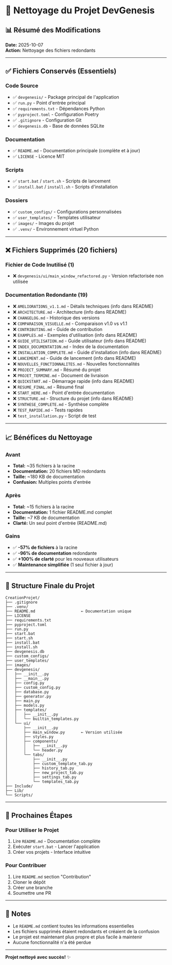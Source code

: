 # 🧹 Nettoyage du Projet DevGenesis

## 📊 Résumé des Modifications

**Date:** 2025-10-07  
**Action:** Nettoyage des fichiers redondants

---

## ✅ Fichiers Conservés (Essentiels)

### Code Source
- ✅ `devgenesis/` - Package principal de l'application
- ✅ `run.py` - Point d'entrée principal
- ✅ `requirements.txt` - Dépendances Python
- ✅ `pyproject.toml` - Configuration Poetry
- ✅ `.gitignore` - Configuration Git
- ✅ `devgenesis.db` - Base de données SQLite

### Documentation
- ✅ `README.md` - Documentation principale (complète et à jour)
- ✅ `LICENSE` - Licence MIT

### Scripts
- ✅ `start.bat` / `start.sh` - Scripts de lancement
- ✅ `install.bat` / `install.sh` - Scripts d'installation

### Dossiers
- ✅ `custom_configs/` - Configurations personnalisées
- ✅ `user_templates/` - Templates utilisateur
- ✅ `images/` - Images du projet
- ✅ `.venv/` - Environnement virtuel Python

---

## ❌ Fichiers Supprimés (20 fichiers)

### Fichier de Code Inutilisé (1)
- ❌ `devgenesis/ui/main_window_refactored.py` - Version refactorisée non utilisée

### Documentation Redondante (19)
- ❌ `AMELIORATIONS_v1.1.md` - Détails techniques (info dans README)
- ❌ `ARCHITECTURE.md` - Architecture (info dans README)
- ❌ `CHANGELOG.md` - Historique des versions
- ❌ `COMPARAISON_VISUELLE.md` - Comparaison v1.0 vs v1.1
- ❌ `CONTRIBUTING.md` - Guide de contribution
- ❌ `EXAMPLES.md` - Exemples d'utilisation (info dans README)
- ❌ `GUIDE_UTILISATION.md` - Guide utilisateur (info dans README)
- ❌ `INDEX_DOCUMENTATION.md` - Index de la documentation
- ❌ `INSTALLATION_COMPLETE.md` - Guide d'installation (info dans README)
- ❌ `LANCEMENT.md` - Guide de lancement (info dans README)
- ❌ `NOUVELLES_FONCTIONNALITES.md` - Nouvelles fonctionnalités
- ❌ `PROJECT_SUMMARY.md` - Résumé du projet
- ❌ `PROJET_TERMINE.md` - Document de livraison
- ❌ `QUICKSTART.md` - Démarrage rapide (info dans README)
- ❌ `RESUME_FINAL.md` - Résumé final
- ❌ `START_HERE.md` - Point d'entrée documentation
- ❌ `STRUCTURE.md` - Structure du projet (info dans README)
- ❌ `SYNTHESE_COMPLETE.md` - Synthèse complète
- ❌ `TEST_RAPIDE.md` - Tests rapides
- ❌ `test_installation.py` - Script de test

---

## 📈 Bénéfices du Nettoyage

### Avant
- **Total:** ~35 fichiers à la racine
- **Documentation:** 20 fichiers MD redondants
- **Taille:** ~180 KB de documentation
- **Confusion:** Multiples points d'entrée

### Après
- **Total:** ~15 fichiers à la racine
- **Documentation:** 1 fichier README.md complet
- **Taille:** ~7 KB de documentation
- **Clarté:** Un seul point d'entrée (README.md)

### Gains
- ✅ **-57% de fichiers** à la racine
- ✅ **-96% de documentation** redondante
- ✅ **+100% de clarté** pour les nouveaux utilisateurs
- ✅ **Maintenance simplifiée** (1 seul fichier à jour)

---

## 🎯 Structure Finale du Projet

```
CreationProjet/
├── .gitignore
├── .venv/
├── README.md                    ← Documentation unique
├── LICENSE
├── requirements.txt
├── pyproject.toml
├── run.py
├── start.bat
├── start.sh
├── install.bat
├── install.sh
├── devgenesis.db
├── custom_configs/
├── user_templates/
├── images/
├── devgenesis/
│   ├── __init__.py
│   ├── __main__.py
│   ├── config.py
│   ├── custom_config.py
│   ├── database.py
│   ├── generator.py
│   ├── main.py
│   ├── models.py
│   ├── templates/
│   │   ├── __init__.py
│   │   └── builtin_templates.py
│   └── ui/
│       ├── __init__.py
│       ├── main_window.py       ← Version utilisée
│       ├── styles.py
│       ├── components/
│       │   ├── __init__.py
│       │   └── header.py
│       └── tabs/
│           ├── __init__.py
│           ├── custom_template_tab.py
│           ├── history_tab.py
│           ├── new_project_tab.py
│           ├── settings_tab.py
│           └── templates_tab.py
├── Include/
├── Lib/
└── Scripts/
```

---

## 🚀 Prochaines Étapes

### Pour Utiliser le Projet
1. Lire `README.md` - Documentation complète
2. Exécuter `start.bat` - Lancer l'application
3. Créer vos projets - Interface intuitive

### Pour Contribuer
1. Lire `README.md` section "Contribution"
2. Cloner le dépôt
3. Créer une branche
4. Soumettre une PR

---

## 📝 Notes

- Le `README.md` contient toutes les informations essentielles
- Les fichiers supprimés étaient redondants et créaient de la confusion
- Le projet est maintenant plus propre et plus facile à maintenir
- Aucune fonctionnalité n'a été perdue

---

**Projet nettoyé avec succès!** ✨
